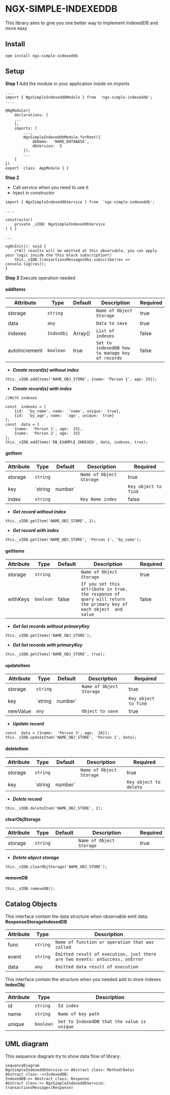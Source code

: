 # NGX-SIMPLE-INDEXEDDB

This library aims to give you one better way to implement IndexedDB and more easy

## Install
```
npm install ngx-simple-indexeddb
```

## Setup
**Step 1**
Add the module in your application inside on imports

```
....
import { NgxSimpleIndexeddbModule } from  'ngx-simple-indexeddb';
....

@NgModule({
	declarations: [
	...
	],
	imports: [
		...,
		NgxSimpleIndexeddbModule.forRoot({
			dbName:  'NAME_DATABASE',
			dbVersion:  5
		}),
		...
	]
})
export  class  AppModule { }
```
  
**Step 2**
  - Call service when you need to use it
  - Inject in constructor
```
import { NgxSimpleIndexeddbService } from  'ngx-simple-indexeddb';

....

constructor(
	private _sIDB: NgxSimpleIndexeddbService
) { }

...

ngOnInit(): void {
	/*All results will be emitted at this observable, you can apply your logic inside the this block subscription*/
	this._sIDB.transactionsMessagesObs.subscribe(res => console.log(res));
}
```

**Step 3**
Execute operation needed

#### addItems

| Attribute |Type |Default | Description | Required |
|-----------|-----|--------|-------------|----------|
|storage|`string`||`Name of Object Storage`|true|
|data|`any`||`Data to save`| true
|indexes|`IndexObj`|Array<IndexObj>()|`List of indexes`| false
|autoIncrement |`boolean`|true|`Set to indexedDB how to manage key of records`| false|


- ***Create record(s) without index***
```
this._sIDB.addItems('NAME_OBJ_STORE', {name: 'Person 1', age: 25});
```

- ***Create record(s) with index***
```
//With indexes

const  indexes = [
	{id:  'by_name', name:  'name', unique:  true},
	{id:  'by_age', name:  'age', unique:  true}
];
const  data = [
	{name:  'Person 1', age:  25}, 
	{name:  'Person 2', age:  33}
];
this._sIDB.addItems('DB_EXAMPLE_INDEXED', data, indexes, true);
```

#### getItem

| Attribute |Type |Default | Description | Required |
|-----------|-----|--------|-------------|----------|
|storage|`string`||`Name of Object Storage`|true|
|key|`string|number`||`Key object to find`| true
|index|`string`||`Key Name index`| false|

- ***Get record without index***
```
this._sIDB.getItem('NAME_OBJ_STORE', 2);
```
- ***Get record with index***
```
this._sIDB.getItem('NAME_OBJ_STORE', 'Person 1', 'by_name');
```

#### getItems

| Attribute |Type |Default | Description | Required |
|-----------|-----|--------|-------------|----------|
|storage|`string`||`Name of Object Storage`|true|
|withKeys|`boolean`|false|`If you set this attribute in true, the response of query will return the primary key of each object  and value`| false|

- ***Get list records without primaryKey***
```
this._sIDB.getItems('NAME_OBJ_STORE');
```

- ***Get list records with primaryKey***
```
this._sIDB.getItems('NAME_OBJ_STORE', true);
```

#### updateItem

| Attribute |Type |Default | Description | Required |
|-----------|-----|--------|-------------|----------|
|storage|`string`||`Name of Object Storage`|true|
|key|`string|number`||`Key object to find`| true|
|newValue|`any`||`Object to save`| true|

- ***Update record***
```
const  data = [{name:  'Person 3', age:  26}];
this._sIDB.updateItem('NAME_OBJ_STORE', 'Person 1', data);
```

#### deleteItem

| Attribute |Type |Default | Description | Required |
|-----------|-----|--------|-------------|----------|
|storage|`string`||`Name of Object Storage`|true|
|key|`string|number`||`Key object to delete`| true|

- ***Delete record***
```
this._sIDB.deleteItem('NAME_OBJ_STORE', 2);
```

#### clearObjStorage

| Attribute |Type |Default | Description | Required |
|-----------|-----|--------|-------------|----------|
|storage|`string`||`Name of Object Storage`|true|

- ***Delete object storage***
```
this._sIDB.clearObjStorage('NAME_OBJ_STORE');
```

#### removeDB
```
this._sIDB.removeDB();
```

## Catalog Objects

This interface contain the data structure when observable emit data:
**ResponseStorageIndexedDB**  

| Attribute |Type |Description |
|-----------|-----|------------|
|func |`string`|`Name of function or operation that was called `|
|event |`string`|`Emitted result of execution, just there are two events: onSuccess, onError`|
|data |`any` |`Emitted data result of execution`|

This interface contain the structure when you needed add to store indexes
**IndexObj**

| Attribute |Type |Description |
|-----------|-----|------------|
|id|`string`|`Id index`|
|name |`string`|`Name of key path`|
|unique |`boolean` |`Set to IndexedDB that the value is unique`|


## UML diagram

This sequence diagram try to show data flow of library:

```mermaid
sequenceDiagram
NgxSimpleIndexeddbService->> Abstract class: Method(Data)
Abstract class-->>IndexedDB: 
IndexedDB->> Abstract class: Response
Abstract class->> NgxSimpleIndexeddbService: transactionsMessages(Response)
```